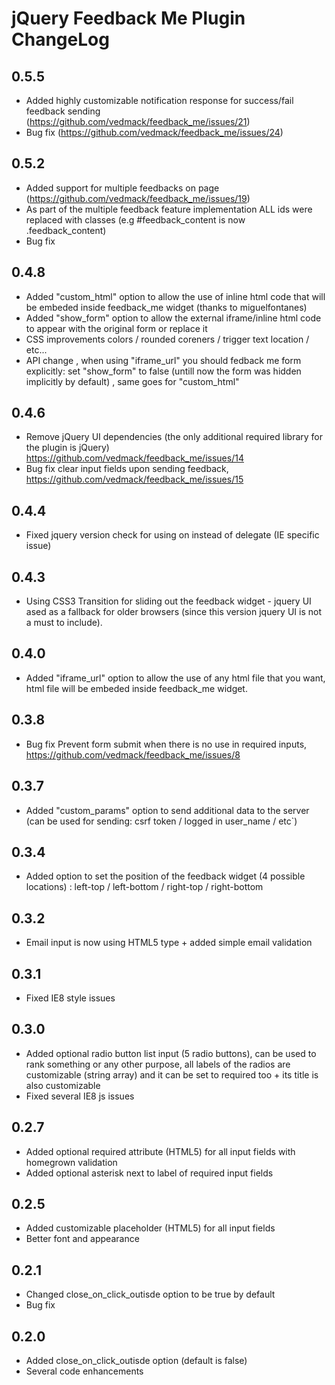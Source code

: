 # jQuery Feedback Me Plugin ChangeLog

## 0.5.5

* Added highly customizable notification response for success/fail feedback sending (https://github.com/vedmack/feedback_me/issues/21)
* Bug fix (https://github.com/vedmack/feedback_me/issues/24)


## 0.5.2

* Added support for multiple feedbacks on page (https://github.com/vedmack/feedback_me/issues/19)
* As part of the multiple feedback feature implementation ALL ids were replaced with classes (e.g #feedback_content is now .feedback_content)
* Bug fix


## 0.4.8

* Added "custom_html" option to allow the use of inline html code that will be embeded inside feedback_me widget (thanks to miguelfontanes)
* Added "show_form" option to allow the external iframe/inline html code to appear with the original form or replace it
* CSS improvements colors / rounded coreners / trigger text location / etc...
* API change , when using "iframe_url" you should fedback me form explicitly: set "show_form" to false (untill now the form was hidden implicitly by default) , same goes for "custom_html"


## 0.4.6

* Remove jQuery UI dependencies (the only additional required library for the plugin is jQuery) https://github.com/vedmack/feedback_me/issues/14
* Bug fix clear input fields upon sending feedback, https://github.com/vedmack/feedback_me/issues/15


## 0.4.4

* Fixed jquery version check for using on instead of delegate (IE specific issue)


## 0.4.3

* Using CSS3 Transition for sliding out the feedback widget - jquery UI ased as a fallback for older browsers (since this version jquery UI is not a must to include).


## 0.4.0

* Added "iframe_url" option to allow the use of any html file that you want, html file will be embeded inside feedback_me widget.


## 0.3.8

* Bug fix Prevent form submit when there is no use in required inputs, https://github.com/vedmack/feedback_me/issues/8


## 0.3.7

* Added "custom_params" option to send additional data to the server (can be used for sending: csrf token / logged in user_name / etc`)


## 0.3.4

* Added option to set the position of the feedback widget (4 possible locations) : left-top / left-bottom / right-top / right-bottom


## 0.3.2

* Email input is now using HTML5 type + added simple email validation


## 0.3.1

* Fixed IE8 style issues


## 0.3.0

* Added optional radio button list input (5 radio buttons), can be used to rank something or any other purpose, all labels of the radios are customizable (string array) and it can be set to required too + its title is also customizable
* Fixed several IE8 js issues


## 0.2.7

* Added optional required attribute (HTML5) for all input fields with homegrown validation
* Added optional asterisk next to label of required input fields


## 0.2.5

* Added customizable placeholder (HTML5) for all input fields
* Better font and appearance


## 0.2.1

* Changed close_on_click_outisde option to be true by default
* Bug fix


## 0.2.0

* Added close_on_click_outisde option (default is false)
* Several code enhancements
